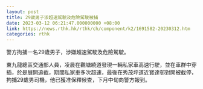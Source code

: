 ```yaml
---
layout: post
title: 29歲男子涉超速駕駛及危險駕駛被捕
date: 2023-03-12 06:21:47.000000000 +08:00
link: https://news.rthk.hk/rthk/ch/component/k2/1691582-20230312.htm
categories: rthk
---
```


警方拘捕一名29歲男子，涉嫌超速駕駛及危險駕駛。

東九龍總區交通部人員，凌晨在觀塘繞道發現一輛私家車高速行駛，並在車群中穿插，於是展開追截，期間私家車多次超速，最後在秀茂坪道近寶達邨對開被截停，拘捕29歲男司機，他已獲准保釋候查，下月中旬向警方報到。
